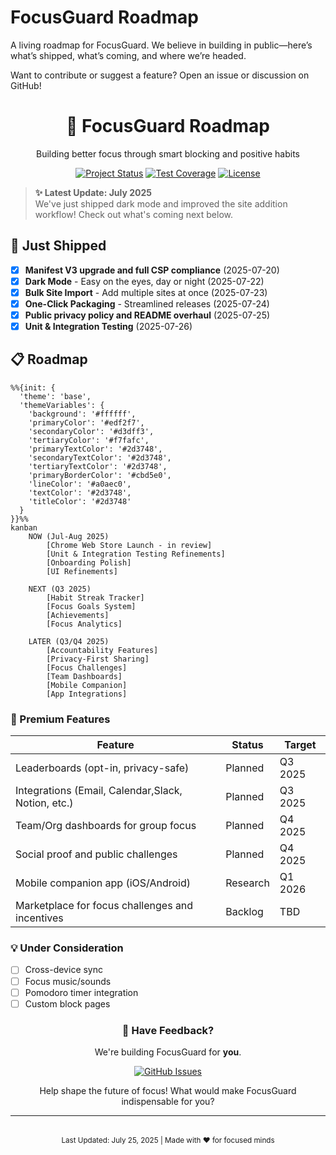 # FocusGuard Roadmap

A living roadmap for FocusGuard. We believe in building in public—here’s what’s shipped, what’s coming, and where we’re headed.  

Want to contribute or suggest a feature? Open an issue or discussion on GitHub!

<div align="center">
  <h1>🚀 FocusGuard Roadmap</h1>
  <p>Building better focus through smart blocking and positive habits</p>
  
  [![Project Status](https://img.shields.io/badge/status-active-brightgreen.svg)](https://github.com/andy-carroll/focusguard-chrome-extension)
  [![Test Coverage](https://img.shields.io/badge/coverage-85%25-yellowgreen)](https://github.com/andy-carroll/focusguard-chrome-extension/actions)
  [![License](https://img.shields.io/badge/license-MIT-blue.svg)](LICENSE)
</div>

> **✨ Latest Update: July 2025**  
> We've just shipped dark mode and improved the site addition workflow! Check out what's coming next below.

## 🚀 Just Shipped

- [x] **Manifest V3 upgrade and full CSP compliance** (2025-07-20)
- [x] **Dark Mode** - Easy on the eyes, day or night (2025-07-22)
- [x] **Bulk Site Import** - Add multiple sites at once (2025-07-23)
- [x] **One-Click Packaging** - Streamlined releases (2025-07-24)
- [x] **Public privacy policy and README overhaul** (2025-07-25)
- [x] **Unit & Integration Testing** (2025-07-26)

## 📋 Roadmap

```mermaid
%%{init: {
  'theme': 'base',
  'themeVariables': {
    'background': '#ffffff',
    'primaryColor': '#edf2f7',
    'secondaryColor': '#d3dff3',
    'tertiaryColor': '#f7fafc',
    'primaryTextColor': '#2d3748',
    'secondaryTextColor': '#2d3748',
    'tertiaryTextColor': '#2d3748',
    'primaryBorderColor': '#cbd5e0',
    'lineColor': '#a0aec0',
    'textColor': '#2d3748',
    'titleColor': '#2d3748'
  }
}}%%
kanban
    NOW (Jul-Aug 2025)
        [Chrome Web Store Launch - in review]
        [Unit & Integration Testing Refinements]
        [Onboarding Polish]
        [UI Refinements]

    NEXT (Q3 2025)
        [Habit Streak Tracker]
        [Focus Goals System]
        [Achievements]
        [Focus Analytics]

    LATER (Q3/Q4 2025)
        [Accountability Features]
        [Privacy-First Sharing]
        [Focus Challenges]
        [Team Dashboards]
        [Mobile Companion]
        [App Integrations]
```

### 🌟 Premium Features

| Feature | Status | Target |
|---------|--------|--------|
| Leaderboards (opt-in, privacy-safe) | Planned | Q3 2025 |
| Integrations (Email, Calendar,Slack, Notion, etc.) | Planned | Q3 2025 |
| Team/Org dashboards for group focus | Planned | Q4 2025 |
| Social proof and public challenges | Planned | Q4 2025 |
| Mobile companion app (iOS/Android) | Research | Q1 2026 |
| Marketplace for focus challenges and incentives | Backlog | TBD |

### 💡 Under Consideration

- [ ] Cross-device sync
- [ ] Focus music/sounds
- [ ] Pomodoro timer integration
- [ ] Custom block pages

<div align="center">
  <h3>💬 Have Feedback?</h3>
  <p>We're building FocusGuard for <strong>you</strong>.</p>
  
  [![GitHub Issues](https://img.shields.io/github/issues/andy-carroll/focusguard-chrome-extension?label=Submit%20Feedback&style=for-the-badge)](https://github.com/andy-carroll/focusguard-chrome-extension/issues)
  
  <p>Help shape the future of focus! What would make FocusGuard indispensable for you?</p>
</div>

---

<div align="center" style="margin-top: 2rem;">
  <sub>Last Updated: July 25, 2025 | Made with ❤️ for focused minds</sub>
</div>
